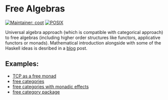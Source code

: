 # Free Algebras
[![Maintainer: coot](https://img.shields.io/badge/maintainer-coot-lightgrey.svg)](http://github.com/coot)
[![POSIX](https://github.com/coot/free-algebras/actions/workflows/posix.yml/badge.svg)](https://github.com/coot/free-algebras/actions/workflows/posix.yml)

Universal algebra approach (which is compatible with categorical approach) to
free algebras (including higher order structures like functors, applicative
functors or monads).  Mathematical introduction alongside with some of the
Haskell ideas is desribed in a [blog](https://coot.me/posts/free-monads.html)
post.

Examples:
---------

* [TCP as a free monad](https://github.com/coot/free-algebras/blob/master/examples/src/Network/TCP.hs)
* [free categories](https://coot.me/posts/kleisli-categories-and-free-monads.html)
* [free categories with monadic effects](https://coot.me/posts/categories-with-monadic-effects.html)
* [free category package](https://hackage.haskell.org/package/free-category)
